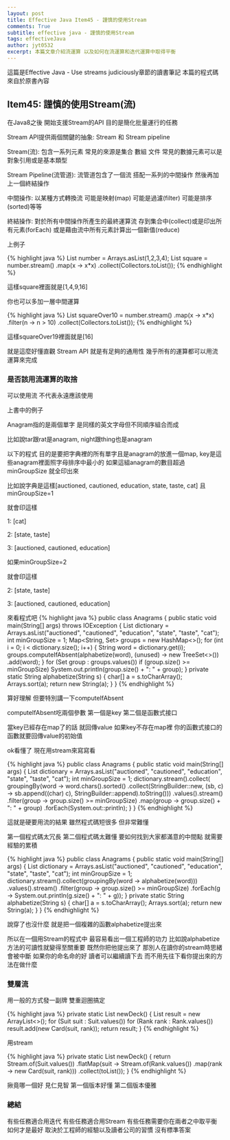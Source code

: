 ```yaml
---
layout: post
title: Effective Java Item45 - 謹慎的使用Stream
comments: True 
subtitle: effective java - 謹慎的使用Stream
tags: effectiveJava
author: jyt0532
excerpt: 本篇文章介紹流運算 以及如何在流運算和迭代運算中取得平衡
---
```


這篇是Effective Java - Use streams judiciously章節的讀書筆記 本篇的程式碼來自於原書內容

## Item45: 謹慎的使用Stream(流)

在Java8之後 開始支援Stream的API 目的是簡化批量運行的任務

Stream API提供兩個關鍵的抽象: Stream 和 Stream pipeline

Stream(流): 包含一系列元素 常見的來源是集合 數組 文件 常見的數據元素可以是對象引用或是基本類型

Stream Pipeline(流管道): 流管道包含了一個流 搭配一系列的中間操作 然後再加上一個終結操作 

中間操作: 以某種方式轉換流 可能是映射(map) 可能是過濾(filter) 可能是排序(sorted)等等

終結操作: 對於所有中間操作所產生的最終運算流 存到集合中(collect)或是印出所有元素(forEach) 或是藉由流中所有元素計算出一個新值(reduce)

上例子

{% highlight java %}
List<Integer> number = Arrays.asList(1,2,3,4);
List<Integer> square = 
number.stream()
  .map(x -> x*x)
  .collect(Collectors.toList()); 
{% endhighlight %}

這樣square裡面就是[1,4,9,16] 

你也可以多加一層中間運算

{% highlight java %}
List<Integer> squareOver10 = 
number.stream()
  .map(x -> x*x)
  .filter(n -> n > 10)
  .collect(Collectors.toList());
{% endhighlight %}

這樣squareOver19裡面就是[16] 

就是這麼好懂直觀 Stream API 就是有足夠的通用性 幾乎所有的運算都可以用流運算來完成 

### 是否該用流運算的取捨

可以使用流 不代表永遠應該使用

上書中的例子

Anagram指的是兩個單字 是同樣的英文字母但不同順序組合而成

比如說tar跟rat是anagram, night跟thing也是anagram 

以下的程式 目的是要把字典裡的所有單字且是anagram的放進一個map, key是這些anagram裡面照字母排序中最小的 如果這組anagram的數目超過minGroupSize 就全印出來

比如說字典是這樣[auctioned, cautioned, education, state, taste, cat] 且minGroupSize=1

就會印這樣

1: [cat]

2: [state, taste]

3: [auctioned, cautioned, education]

如果minGroupSize=2

就會印這樣

2: [state, taste]

3: [auctioned, cautioned, education]

來看程式吧
{% highlight java %}
public class Anagrams {
  public static void main(String[] args) throws IOException {
    List<String> dictionary = Arrays.asList("auctioned", "cautioned", "education", "state", "taste", "cat");
    int minGroupSize = 1;
    Map<String, Set<String>> groups = new HashMap<>();
    for (int i = 0; i < dictionary.size(); i++) {
        String word = dictionary.get(i);
        groups.computeIfAbsent(alphabetize(word), (unused) -> new TreeSet<>())
          .add(word);
    }
    for (Set<String> group : groups.values())
      if (group.size() >= minGroupSize)
        System.out.println(group.size() + ": " + group);
  }
  private static String alphabetize(String s) {
    char[] a = s.toCharArray();
    Arrays.sort(a);
    return new String(a);
  }
}
{% endhighlight %}

算好理解 但要特別講一下computeIfAbsent

computeIfAbsent吃兩個參數 第一個是key 第二個是函數式接口

當key已經存在map了的話 就回傳value 如果key不存在map裡 你的函數式接口的函數就要回傳value的初始值

ok看懂了 現在用stream來寫寫看


{% highlight java %}
public class Anagrams {
  public static void main(String[] args) {
    List<String> dictionary = Arrays.asList("auctioned", "cautioned", "education", "state", "taste", "cat");
    int minGroupSize = 1;
    dictionary.stream().collect(
        groupingBy(word -> word.chars().sorted()
          .collect(StringBuilder::new,
            (sb, c) -> sb.append((char) c),
            StringBuilder::append).toString()))
        .values().stream()
        .filter(group -> group.size() >= minGroupSize)
        .map(group -> group.size() + ": " + group)
        .forEach(System.out::println);
    }
}
{% endhighlight %}

這就是硬要用流的結果 雖然程式碼短很多 但非常難懂 

第一個程式碼太冗長 第二個程式碼太難懂 要如何找到大家都滿意的中間點 就需要經驗的累積

{% highlight java %}
public class Anagrams {
  public static void main(String[] args) {
    List<String> dictionary = Arrays.asList("auctioned", "cautioned", "education", "state", "taste", "cat");
    int minGroupSize = 1;
    dictionary.stream().collect(groupingBy(word -> alphabetize(word)))
        .values().stream()
        .filter(group -> group.size() >= minGroupSize)
        .forEach(g -> System.out.println(g.size() + ": " + g));
  }
  private static String alphabetize(String s) {
    char[] a = s.toCharArray();
    Arrays.sort(a);
    return new String(a);
  }
}
{% endhighlight %}

說穿了也沒什麼 就是把一個複雜的函數alphabetize提出來

所以在一個用Stream的程式中 最容易看出一個工程師的功力 比如說alphabetize方法的可讀性就變得至關重要 既然你把他提出來了 那別人在讀你的stream時思緒會被中斷 如果你的命名命的好 讀者可以繼續讀下去 而不用先往下看你提出來的方法在做什麼


### 雙層流

用一般的方式發一副牌 雙重迴圈搞定

{% highlight java %}
private static List<Card> newDeck() {
  List<Card> result = new ArrayList<>();
  for (Suit suit : Suit.values())
    for (Rank rank : Rank.values())
      result.add(new Card(suit, rank));
  return result;
}
{% endhighlight %}

用stream

{% highlight java %}
private static List<Card> newDeck() {
    return Stream.of(Suit.values())
      .flatMap(suit ->
        Stream.of(Rank.values())
          .map(rank -> new Card(suit, rank)))
      .collect(toList());
  }
{% endhighlight %}

揪竟哪一個好 見仁見智 第一個版本好懂 第二個版本優雅

### 總結

有些任務適合用迭代 有些任務適合用Stream 有些任務需要你在兩者之中取平衡 如何才是最好 取決於工程師的經驗以及讀者公司的習慣 沒有標準答案






